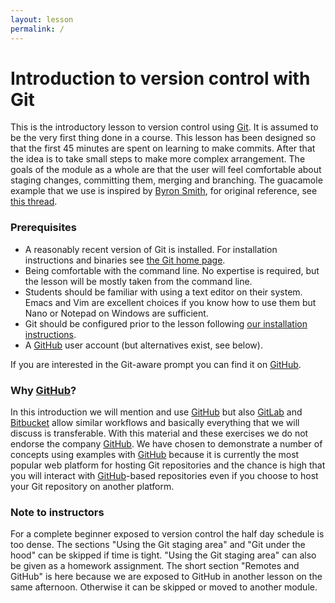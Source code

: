 ```yaml
---
layout: lesson
permalink: /
---
```


# Introduction to version control with Git

This is the introductory lesson to version control using
[Git](https://git-scm.com/). It is assumed to be the very first thing done in a
course. This lesson has been designed so that the first 45 minutes are spent
on learning to make commits. After that the idea is to take small steps to make
more complex arrangement. The goals of the module as a whole are that the user
will feel comfortable about staging changes, committing them, merging and
branching. The guacamole example that we use is inspired by
[Byron Smith](http://blog.byronjsmith.com), for original reference, see
[this thread](http://lists.software-carpentry.org/pipermail/discuss/2016-May/004529.html).


### Prerequisites

- A reasonably recent version of Git is installed. For installation
  instructions and binaries see [the Git home page](https://git-scm.com/).
- Being comfortable with the command line. No expertise is required, but the
  lesson will be mostly taken from the command line.
- Students should be familiar with using a text editor on their system. Emacs
  and Vim are excellent choices if you know how to use them but Nano or Notepad
  on Windows are sufficient.
- Git should be configured prior to the lesson following [our installation instructions](https://coderefinery.github.io/installation/).
- A [GitHub](https://github.com) user account (but alternatives exist, see below).

If you are interested in the Git-aware prompt you can find it on
[GitHub](https://github.com/jimeh/git-aware-prompt).


### Why [GitHub](https://github.com)?

In this introduction we will mention and use [GitHub](https://github.com) but also
[GitLab](https://gitlab.com) and [Bitbucket](https://bitbucket.org) allow
similar workflows and basically everything that we will discuss is transferable. With
this material and these exercises we do not endorse the company
[GitHub](https://github.com). We have chosen to demonstrate a number of
concepts using examples with [GitHub](https://github.com) because it is
currently the most popular web platform for hosting Git repositories and the chance is high
that you will interact with [GitHub](https://github.com)-based repositories even if you
choose to host your Git repository on another platform.


### Note to instructors

For a complete beginner exposed to version control the half day schedule is too
dense. The sections "Using the Git staging area" and "Git under the hood" can
be skipped if time is tight. "Using the Git staging area" can also be given as
a homework assignment.  The short section "Remotes and GitHub" is here because
we are exposed to GitHub in another lesson on the same afternoon. Otherwise it
can be skipped or moved to another module.
